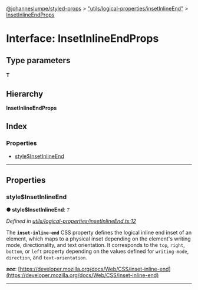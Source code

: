 [@johanneslumpe/styled-props](../README.md) > ["utils/logical-properties/insetInlineEnd"](../modules/_utils_logical_properties_insetinlineend_.md) > [InsetInlineEndProps](../interfaces/_utils_logical_properties_insetinlineend_.insetinlineendprops.md)

# Interface: InsetInlineEndProps

## Type parameters
#### T 
## Hierarchy

**InsetInlineEndProps**

## Index

### Properties

* [style$InsetInlineEnd](_utils_logical_properties_insetinlineend_.insetinlineendprops.md#style_insetinlineend)

---

## Properties

<a id="style_insetinlineend"></a>

###  style$InsetInlineEnd

**● style$InsetInlineEnd**: *`T`*

*Defined in [utils/logical-properties/insetInlineEnd.ts:12](https://github.com/johanneslumpe/styled-props/blob/8e709f1/src/utils/logical-properties/insetInlineEnd.ts#L12)*

The **`inset-inline-end`** CSS property defines the logical inline end inset of an element, which maps to a physical inset depending on the element's writing mode, directionality, and text orientation. It corresponds to the `top`, `right`, `bottom`, or `left` property depending on the values defined for `writing-mode`, `direction`, and `text-orientation`.

*__see__*: [https://developer.mozilla.org/docs/Web/CSS/inset-inline-end](https://developer.mozilla.org/docs/Web/CSS/inset-inline-end)

___

